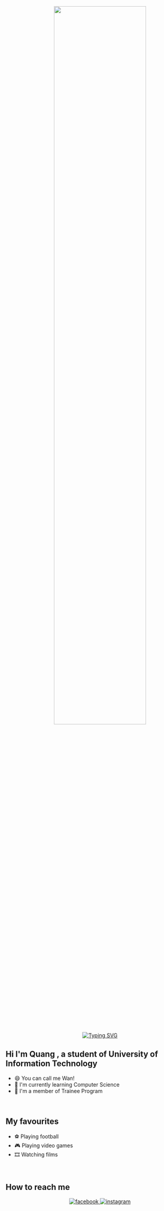 <div align="center">
  <img src="https://static.ybox.vn/2018/2/26/1e97a24e-1adc-11e8-9758-2e995a9a3302.gif" align="center" style="width: 70%" />
</div>  

<div align="center">
<a href="https://git.io/typing-svg"><img src="https://readme-typing-svg.demolab.com?font=Fira+Code&pause=1000&center=true&vCenter=true&width=435&lines=Welcome to my profile!" alt="Typing SVG" /></a>
 </div>

## Hi I'm Quang , a student of University of Information Technology
- 😄 You can call me Wan!
- 🌱 I'm currently learning Computer Science
- 🐋 I'm a member of Trainee Program

<br/>

## My favourites
- ⚽ Playing football
- 🎮 Playing video games
- 🎞️ Watching films

<br/>

## How to reach me
<div align="center">
<a href="https://www.facebook.com/duyquang.hotrong.5" target="_blank">
<img src=https://img.shields.io/badge/facebook-%232E87FB.svg?&style=for-the-badge&logo=facebook&logoColor=white alt=facebook style="margin-bottom: 5px;" />
</a>
<a href="https://www.instagram.com/duyquang1302/" target="_blank">
<img src=https://img.shields.io/badge/instagram-%23000000.svg?&style=for-the-badge&logo=instagram&logoColor=white alt=instagram style="margin-bottom: 5px;" />
</a>  
</div> 


<!---
Wan1302/Wan1302 is a ✨ special ✨ repository because its `README.md` (this file) appears on your GitHub profile.
You can click the Preview link to take a look at your changes.
--->
